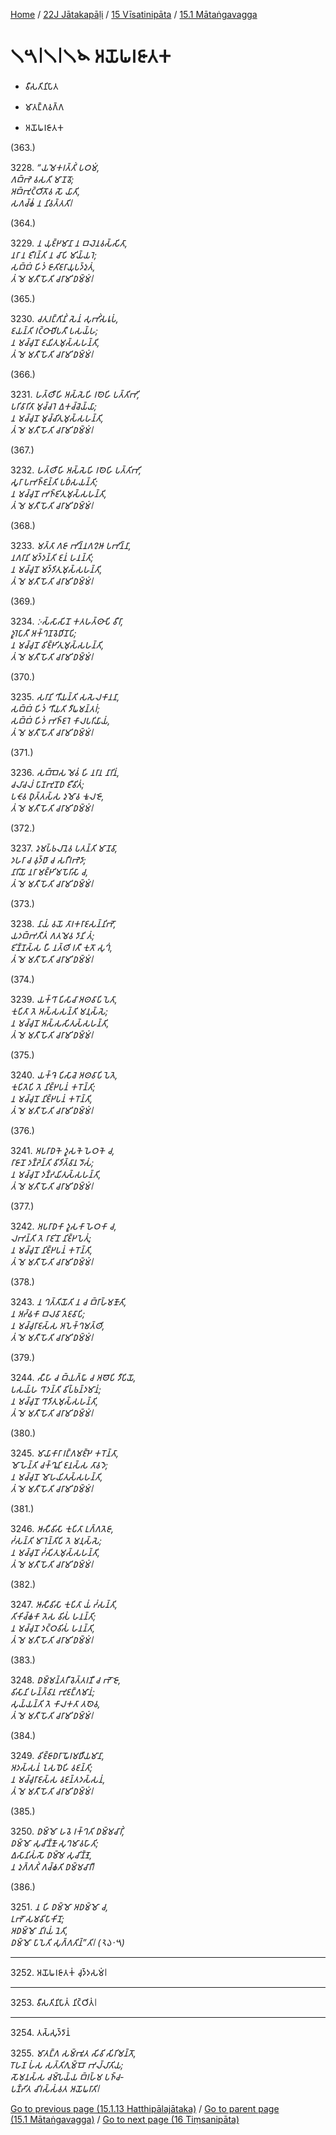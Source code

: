 
[Home](/) / [22J Jātakapāḷi](../...md) / [15 Vīsatinipāta](...md) / [15.1 Mātaṅgavagga](../22J/15/15.1.md)

# 𑁧𑁫𑁇𑁧𑁇𑁧𑁪 𑀅𑀬𑁄𑀖𑀭𑀚𑀸𑀢𑀓

* 𑀯𑀻𑀲𑀢𑀺𑀦𑀺𑀧𑀸𑀢

* 𑀫𑀸𑀢𑀗𑁆𑀕𑀯𑀕𑁆𑀕

* 𑀅𑀬𑁄𑀖𑀭𑀚𑀸𑀢𑀓

(363.)

3228\. _“𑀬𑀫𑁂𑀓𑀭𑀢𑁆𑀢𑀺𑀁 𑀧𑀞𑀫𑀁,_  
_𑀕𑀩𑁆𑀪𑁂 𑀯𑀲𑀢𑀺 𑀫𑀸𑀡𑀯𑁄;_  
_𑀅𑀩𑁆𑀪𑀼𑀝𑁆𑀞𑀺𑀢𑁄𑀯 𑀲𑁄 𑀬𑀸𑀢𑀺,_  
_𑀲𑀕𑀘𑁆𑀙𑀁 𑀦 𑀦𑀺𑀯𑀢𑁆𑀢𑀢𑀺𑁇_  


(364.)

3229\. _𑀦 𑀬𑀼𑀚𑁆𑀛𑀫𑀸𑀦𑀸 𑀦 𑀩𑀮𑁂𑀦𑀯𑀲𑁆𑀲𑀺𑀢𑀸,_  
_𑀦𑀭𑀸 𑀦 𑀚𑀻𑀭𑀦𑁆𑀢𑀺 𑀦 𑀘𑀸𑀧𑀺 𑀫𑀺𑀬𑁆𑀬𑀭𑁂;_  
_𑀲𑀩𑁆𑀩𑀁 𑀳𑀺𑀤𑀁 𑀚𑀸𑀢𑀺𑀚𑀭𑀸𑀬𑀼𑀧𑀤𑁆𑀤𑀼𑀢𑀁,_  
_𑀢𑀁 𑀫𑁂 𑀫𑀢𑀻 𑀳𑁄𑀢𑀺 𑀘𑀭𑀸𑀫𑀺 𑀥𑀫𑁆𑀫𑀁𑁇_  


(365.)

3230\. _𑀘𑀢𑀼𑀭𑀗𑁆𑀕𑀺𑀦𑀺𑀁 𑀲𑁂𑀦𑀁 𑀲𑀼𑀪𑀺𑀁𑀲𑀭𑀽𑀧𑀁,_  
_𑀚𑀬𑀦𑁆𑀢𑀺 𑀭𑀝𑁆𑀞𑀸𑀥𑀺𑀧𑀢𑀻 𑀧𑀲𑀬𑁆𑀳;_  
_𑀦 𑀫𑀘𑁆𑀘𑀼𑀦𑁄 𑀚𑀬𑀺𑀢𑀼𑀫𑀼𑀲𑁆𑀲𑀳𑀦𑁆𑀢𑀺,_  
_𑀢𑀁 𑀫𑁂 𑀫𑀢𑀻 𑀳𑁄𑀢𑀺 𑀘𑀭𑀸𑀫𑀺 𑀥𑀫𑁆𑀫𑀁𑁇_  


(366.)

3231\. _𑀳𑀢𑁆𑀣𑀻𑀳𑀺 𑀅𑀲𑁆𑀲𑁂𑀳𑀺 𑀭𑀣𑁂𑀳𑀺 𑀧𑀢𑁆𑀢𑀺𑀪𑀺,_  
_𑀧𑀭𑀺𑀯𑀸𑀭𑀺𑀢𑀸 𑀫𑀼𑀘𑁆𑀘𑀭𑁂 𑀏𑀓𑀘𑁆𑀘𑁂𑀬𑁆𑀬𑀸;_  
_𑀦 𑀫𑀘𑁆𑀘𑀼𑀦𑁄 𑀫𑀼𑀘𑁆𑀘𑀺𑀢𑀼𑀫𑀼𑀲𑁆𑀲𑀳𑀦𑁆𑀢𑀺,_  
_𑀢𑀁 𑀫𑁂 𑀫𑀢𑀻 𑀳𑁄𑀢𑀺 𑀘𑀭𑀸𑀫𑀺 𑀥𑀫𑁆𑀫𑀁𑁇_  


(367.)

3232\. _𑀳𑀢𑁆𑀣𑀻𑀳𑀺 𑀅𑀲𑁆𑀲𑁂𑀳𑀺 𑀭𑀣𑁂𑀳𑀺 𑀧𑀢𑁆𑀢𑀺𑀪𑀺,_  
_𑀲𑀽𑀭𑀸 𑀧𑀪𑀜𑁆𑀚𑀦𑁆𑀢𑀺 𑀧𑀥𑀁𑀲𑀬𑀦𑁆𑀢𑀺;_  
_𑀦 𑀫𑀘𑁆𑀘𑀼𑀦𑁄 𑀪𑀜𑁆𑀚𑀺𑀢𑀼𑀫𑀼𑀲𑁆𑀲𑀳𑀦𑁆𑀢𑀺,_  
_𑀢𑀁 𑀫𑁂 𑀫𑀢𑀻 𑀳𑁄𑀢𑀺 𑀘𑀭𑀸𑀫𑀺 𑀥𑀫𑁆𑀫𑀁𑁇_  


(368.)

3233\. _𑀫𑀢𑁆𑀢𑀸 𑀕𑀚𑀸 𑀪𑀺𑀦𑁆𑀦𑀕𑀍𑀆 𑀧𑀪𑀺𑀦𑁆𑀦𑀸,_  
_𑀦𑀕𑀭𑀸𑀦𑀺 𑀫𑀤𑁆𑀤𑀦𑁆𑀢𑀺 𑀚𑀦𑀁 𑀳𑀦𑀦𑁆𑀢𑀺;_  
_𑀦 𑀫𑀘𑁆𑀘𑀼𑀦𑁄 𑀫𑀤𑁆𑀤𑀺𑀢𑀼𑀫𑀼𑀲𑁆𑀲𑀳𑀦𑁆𑀢𑀺,_  
_𑀢𑀁 𑀫𑁂 𑀫𑀢𑀻 𑀳𑁄𑀢𑀺 𑀘𑀭𑀸𑀫𑀺 𑀥𑀫𑁆𑀫𑀁𑁇_  


(369.)

3234\. _𑀇𑀲𑁆𑀲𑀸𑀲𑀺𑀦𑁄 𑀓𑀢𑀳𑀢𑁆𑀣𑀸𑀧𑀺 𑀯𑀻𑀭𑀸,_  
_𑀤𑀽𑀭𑁂𑀧𑀸𑀢𑀻 𑀅𑀓𑁆𑀔𑀡𑀯𑁂𑀥𑀺𑀦𑁄𑀧𑀺;_  
_𑀦 𑀫𑀘𑁆𑀘𑀼𑀦𑁄 𑀯𑀺𑀚𑁆𑀛𑀺𑀢𑀼𑀫𑀼𑀲𑁆𑀲𑀳𑀦𑁆𑀢𑀺,_  
_𑀢𑀁 𑀫𑁂 𑀫𑀢𑀻 𑀳𑁄𑀢𑀺 𑀘𑀭𑀸𑀫𑀺 𑀥𑀫𑁆𑀫𑀁𑁇_  


(370.)

3235\. _𑀲𑀭𑀸𑀦𑀺 𑀔𑀻𑀬𑀦𑁆𑀢𑀺 𑀲𑀲𑁂𑀮𑀓𑀸𑀦𑀦𑀸,_  
_𑀲𑀩𑁆𑀩𑀁 𑀳𑀺𑀤𑀁 𑀔𑀻𑀬𑀢𑀺 𑀤𑀻𑀖𑀫𑀦𑁆𑀢𑀭𑀁;_  
_𑀲𑀩𑁆𑀩𑀁 𑀳𑀺𑀤𑀁 𑀪𑀜𑁆𑀚𑀭𑁂 𑀓𑀸𑀮𑀧𑀭𑀺𑀬𑀸𑀬𑀁,_  
_𑀢𑀁 𑀫𑁂 𑀫𑀢𑀻 𑀳𑁄𑀢𑀺 𑀘𑀭𑀸𑀫𑀺 𑀥𑀫𑁆𑀫𑀁𑁇_  


(371.)

3236\. _𑀲𑀩𑁆𑀩𑁂𑀲 𑀫𑁂𑀯𑀁 𑀳𑀺 𑀦𑀭𑀸𑀦 𑀦𑀸𑀭𑀺𑀦𑀁,_  
_𑀘𑀮𑀸𑀘𑀮𑀁 𑀧𑀸𑀡𑀪𑀼𑀦𑁄𑀥 𑀚𑀻𑀯𑀺𑀢𑀁;_  
_𑀧𑀝𑁄𑀯 𑀥𑀼𑀢𑁆𑀢𑀲𑁆𑀲 𑀤𑀼𑀫𑁄𑀯 𑀓𑀽𑀮𑀚𑁄,_  
_𑀢𑀁 𑀫𑁂 𑀫𑀢𑀻 𑀳𑁄𑀢𑀺 𑀘𑀭𑀸𑀫𑀺 𑀥𑀫𑁆𑀫𑀁𑁇_  


(372.)

3237\. _𑀤𑀼𑀫𑀧𑁆𑀨𑀮𑀸𑀦𑁂𑀯 𑀧𑀢𑀦𑁆𑀢𑀺 𑀫𑀸𑀡𑀯𑀸,_  
_𑀤𑀳𑀭𑀸 𑀘 𑀯𑀼𑀤𑁆𑀥𑀸 𑀘 𑀲𑀭𑀻𑀭𑀪𑁂𑀤𑀸;_  
_𑀦𑀸𑀭𑀺𑀬𑁄 𑀦𑀭𑀸 𑀫𑀚𑁆𑀛𑀺𑀫𑀧𑁄𑀭𑀺𑀲𑀸 𑀘,_  
_𑀢𑀁 𑀫𑁂 𑀫𑀢𑀻 𑀳𑁄𑀢𑀺 𑀘𑀭𑀸𑀫𑀺 𑀥𑀫𑁆𑀫𑀁𑁇_  


(373.)

3238\. _𑀦𑀸𑀬𑀁 𑀯𑀬𑁄 𑀢𑀸𑀭𑀓𑀭𑀸𑀚𑀲𑀦𑁆𑀦𑀺𑀪𑁄,_  
_𑀬𑀤𑀩𑁆𑀪𑀢𑀻𑀢𑀁 𑀕𑀢𑀫𑁂𑀯 𑀤𑀸𑀦𑀺 𑀢𑀁;_  
_𑀚𑀺𑀡𑁆𑀡𑀲𑁆𑀲 𑀳𑀻 𑀦𑀢𑁆𑀣𑀺 𑀭𑀢𑀻 𑀓𑀼𑀢𑁄 𑀲𑀼𑀔𑀁,_  
_𑀢𑀁 𑀫𑁂 𑀫𑀢𑀻 𑀳𑁄𑀢𑀺 𑀘𑀭𑀸𑀫𑀺 𑀥𑀫𑁆𑀫𑀁𑁇_  


(374.)

3239\. _𑀬𑀓𑁆𑀔𑀸 𑀧𑀺𑀲𑀸𑀘𑀸 𑀅𑀣𑀯𑀸𑀧𑀺 𑀧𑁂𑀢𑀸,_  
_𑀓𑀼𑀧𑀺𑀢𑀸 𑀢𑁂 𑀅𑀲𑁆𑀲𑀲𑀦𑁆𑀢𑀺 𑀫𑀦𑀼𑀲𑁆𑀲𑁂;_  
_𑀦 𑀫𑀘𑁆𑀘𑀼𑀦𑁄 𑀅𑀲𑁆𑀲𑀲𑀺𑀢𑀼𑀲𑁆𑀲𑀳𑀦𑁆𑀢𑀺,_  
_𑀢𑀁 𑀫𑁂 𑀫𑀢𑀻 𑀳𑁄𑀢𑀺 𑀘𑀭𑀸𑀫𑀺 𑀥𑀫𑁆𑀫𑀁𑁇_  


(375.)

3240\. _𑀬𑀓𑁆𑀔𑁂 𑀧𑀺𑀲𑀸𑀘𑁂 𑀅𑀣𑀯𑀸𑀧𑀺 𑀧𑁂𑀢𑁂,_  
_𑀓𑀼𑀧𑀺𑀢𑁂𑀧𑀺 𑀢𑁂 𑀦𑀺𑀚𑁆𑀛𑀧𑀦𑀁 𑀓𑀭𑁄𑀦𑁆𑀢𑀺;_  
_𑀦 𑀫𑀘𑁆𑀘𑀼𑀦𑁄 𑀦𑀺𑀚𑁆𑀛𑀧𑀦𑀁 𑀓𑀭𑁄𑀦𑁆𑀢𑀺,_  
_𑀢𑀁 𑀫𑁂 𑀫𑀢𑀻 𑀳𑁄𑀢𑀺 𑀘𑀭𑀸𑀫𑀺 𑀥𑀫𑁆𑀫𑀁𑁇_  


(376.)

3241\. _𑀅𑀧𑀭𑀸𑀥𑀓𑁂 𑀤𑀽𑀲𑀓𑁂 𑀳𑁂𑀞𑀓𑁂 𑀘,_  
_𑀭𑀸𑀚𑀸𑀦𑁄 𑀤𑀡𑁆𑀟𑁂𑀦𑁆𑀢𑀺 𑀯𑀺𑀤𑀺𑀢𑁆𑀯𑀸𑀦 𑀤𑁄𑀲𑀁;_  
_𑀦 𑀫𑀘𑁆𑀘𑀼𑀦𑁄 𑀤𑀡𑁆𑀟𑀬𑀺𑀢𑀼𑀲𑁆𑀲𑀳𑀦𑁆𑀢𑀺,_  
_𑀢𑀁 𑀫𑁂 𑀫𑀢𑀻 𑀳𑁄𑀢𑀺 𑀘𑀭𑀸𑀫𑀺 𑀥𑀫𑁆𑀫𑀁𑁇_  


(377.)

3242\. _𑀅𑀧𑀭𑀸𑀥𑀓𑀸 𑀤𑀽𑀲𑀓𑀸 𑀳𑁂𑀞𑀓𑀸 𑀘,_  
_𑀮𑀪𑀦𑁆𑀢𑀺 𑀢𑁂 𑀭𑀸𑀚𑀺𑀦𑁄 𑀦𑀺𑀚𑁆𑀛𑀧𑁂𑀢𑀼𑀁;_  
_𑀦 𑀫𑀘𑁆𑀘𑀼𑀦𑁄 𑀦𑀺𑀚𑁆𑀛𑀧𑀦𑀁 𑀓𑀭𑁄𑀦𑁆𑀢𑀺,_  
_𑀢𑀁 𑀫𑁂 𑀫𑀢𑀻 𑀳𑁄𑀢𑀺 𑀘𑀭𑀸𑀫𑀺 𑀥𑀫𑁆𑀫𑀁𑁇_  


(378.)

3243\. _𑀦 𑀔𑀢𑁆𑀢𑀺𑀬𑁄𑀢𑀺 𑀦 𑀘 𑀩𑁆𑀭𑀸𑀳𑁆𑀫𑀡𑁄𑀢𑀺,_  
_𑀦 𑀅𑀟𑁆𑀠𑀓𑀸 𑀩𑀮𑀯𑀸 𑀢𑁂𑀚𑀯𑀸𑀧𑀺;_  
_𑀦 𑀫𑀘𑁆𑀘𑀼𑀭𑀸𑀚𑀲𑁆𑀲 𑀅𑀧𑁂𑀓𑁆𑀔𑀫𑀢𑁆𑀣𑀺,_  
_𑀢𑀁 𑀫𑁂 𑀫𑀢𑀻 𑀳𑁄𑀢𑀺 𑀘𑀭𑀸𑀫𑀺 𑀥𑀫𑁆𑀫𑀁𑁇_  


(379.)

3244\. _𑀲𑀻𑀳𑀸 𑀘 𑀩𑁆𑀬𑀕𑁆𑀖𑀸 𑀘 𑀅𑀣𑁄𑀧𑀺 𑀤𑀻𑀧𑀺𑀬𑁄,_  
_𑀧𑀲𑀬𑁆𑀳 𑀔𑀸𑀤𑀦𑁆𑀢𑀺 𑀯𑀺𑀧𑁆𑀨𑀦𑁆𑀤𑀫𑀸𑀦𑀁;_  
_𑀦 𑀫𑀘𑁆𑀘𑀼𑀦𑁄 𑀔𑀸𑀤𑀺𑀢𑀼𑀫𑀼𑀲𑁆𑀲𑀳𑀦𑁆𑀢𑀺,_  
_𑀢𑀁 𑀫𑁂 𑀫𑀢𑀻 𑀳𑁄𑀢𑀺 𑀘𑀭𑀸𑀫𑀺 𑀥𑀫𑁆𑀫𑀁𑁇_  


(380.)

3245\. _𑀫𑀸𑀬𑀸𑀓𑀸𑀭𑀸 𑀭𑀗𑁆𑀕𑀫𑀚𑁆𑀛𑁂 𑀓𑀭𑁄𑀦𑁆𑀢𑀸,_  
_𑀫𑁄𑀳𑁂𑀦𑁆𑀢𑀺 𑀘𑀓𑁆𑀔𑀽𑀦𑀺 𑀚𑀦𑀲𑁆𑀲 𑀢𑀸𑀯𑀤𑁂;_  
_𑀦 𑀫𑀘𑁆𑀘𑀼𑀦𑁄 𑀫𑁄𑀳𑀬𑀺𑀢𑀼𑀲𑁆𑀲𑀳𑀦𑁆𑀢𑀺,_  
_𑀢𑀁 𑀫𑁂 𑀫𑀢𑀻 𑀳𑁄𑀢𑀺 𑀘𑀭𑀸𑀫𑀺 𑀥𑀫𑁆𑀫𑀁𑁇_  


(381.)

3246\. _𑀆𑀲𑀻𑀯𑀺𑀲𑀸 𑀓𑀼𑀧𑀺𑀢𑀸 𑀉𑀕𑁆𑀕𑀢𑁂𑀚𑀸,_  
_𑀟𑀁𑀲𑀦𑁆𑀢𑀺 𑀫𑀸𑀭𑁂𑀦𑁆𑀢𑀺𑀧𑀺 𑀢𑁂 𑀫𑀦𑀼𑀲𑁆𑀲𑁂;_  
_𑀦 𑀫𑀘𑁆𑀘𑀼𑀦𑁄 𑀟𑀁𑀲𑀺𑀢𑀼𑀫𑀼𑀲𑁆𑀲𑀳𑀦𑁆𑀢𑀺,_  
_𑀢𑀁 𑀫𑁂 𑀫𑀢𑀻 𑀳𑁄𑀢𑀺 𑀘𑀭𑀸𑀫𑀺 𑀥𑀫𑁆𑀫𑀁𑁇_  


(382.)

3247\. _𑀆𑀲𑀻𑀯𑀺𑀲𑀸 𑀓𑀼𑀧𑀺𑀢𑀸 𑀬𑀁 𑀟𑀁𑀲𑀦𑁆𑀢𑀺,_  
_𑀢𑀺𑀓𑀺𑀘𑁆𑀙𑀓𑀸 𑀢𑁂𑀲 𑀯𑀺𑀲𑀁 𑀳𑀦𑀦𑁆𑀢𑀺;_  
_𑀦 𑀫𑀘𑁆𑀘𑀼𑀦𑁄 𑀤𑀝𑁆𑀞𑀯𑀺𑀲𑀁 𑀳𑀦𑀦𑁆𑀢𑀺,_  
_𑀢𑀁 𑀫𑁂 𑀫𑀢𑀻 𑀳𑁄𑀢𑀺 𑀘𑀭𑀸𑀫𑀺 𑀥𑀫𑁆𑀫𑀁𑁇_  


(383.)

3248\. _𑀥𑀫𑁆𑀫𑀦𑁆𑀢𑀭𑀻 𑀯𑁂𑀢𑁆𑀢𑀭𑀡𑀻 𑀘 𑀪𑁄𑀚𑁄,_  
_𑀯𑀺𑀲𑀸𑀦𑀺 𑀳𑀦𑁆𑀢𑁆𑀯𑀸𑀦 𑀪𑀼𑀚𑀗𑁆𑀕𑀫𑀸𑀦𑀁;_  
_𑀲𑀼𑀬𑁆𑀬𑀦𑁆𑀢𑀺 𑀢𑁂 𑀓𑀸𑀮𑀓𑀢𑀸 𑀢𑀣𑁂𑀯,_  
_𑀢𑀁 𑀫𑁂 𑀫𑀢𑀻 𑀳𑁄𑀢𑀺 𑀘𑀭𑀸𑀫𑀺 𑀥𑀫𑁆𑀫𑀁𑁇_  


(384.)

3249\. _𑀯𑀺𑀚𑁆𑀚𑀸𑀥𑀭𑀸 𑀖𑁄𑀭𑀫𑀥𑀻𑀬𑀫𑀸𑀦𑀸,_  
_𑀅𑀤𑀲𑁆𑀲𑀦𑀁 𑀑𑀲𑀥𑁂𑀳𑀺 𑀯𑀚𑀦𑁆𑀢𑀺;_  
_𑀦 𑀫𑀘𑁆𑀘𑀼𑀭𑀸𑀚𑀲𑁆𑀲 𑀯𑀚𑀦𑁆𑀢𑀤𑀲𑁆𑀲𑀦𑀁,_  
_𑀢𑀁 𑀫𑁂 𑀫𑀢𑀻 𑀳𑁄𑀢𑀺 𑀘𑀭𑀸𑀫𑀺 𑀥𑀫𑁆𑀫𑀁𑁇_  


(385.)

3250\. _𑀥𑀫𑁆𑀫𑁄 𑀳𑀯𑁂 𑀭𑀓𑁆𑀔𑀢𑀺 𑀥𑀫𑁆𑀫𑀘𑀸𑀭𑀺𑀁,_  
_𑀥𑀫𑁆𑀫𑁄 𑀲𑀼𑀘𑀺𑀡𑁆𑀡𑁄 𑀲𑀼𑀔𑀫𑀸𑀯𑀳𑀸𑀢𑀺;_  
_𑀏𑀲𑀸𑀦𑀺𑀲𑀁𑀲𑁄 𑀥𑀫𑁆𑀫𑁂 𑀲𑀼𑀘𑀺𑀡𑁆𑀡𑁂,_  
_𑀦 𑀤𑀼𑀕𑁆𑀕𑀢𑀺𑀁 𑀕𑀘𑁆𑀙𑀢𑀺 𑀥𑀫𑁆𑀫𑀘𑀸𑀭𑀻𑁇_  


(386.)

3251\. _𑀦 𑀳𑀺 𑀥𑀫𑁆𑀫𑁄 𑀅𑀥𑀫𑁆𑀫𑁄 𑀘,_  
_𑀉𑀪𑁄 𑀲𑀫𑀯𑀺𑀧𑀸𑀓𑀺𑀦𑁄;_  
_𑀅𑀥𑀫𑁆𑀫𑁄 𑀦𑀺𑀭𑀬𑀁 𑀦𑁂𑀢𑀺,_  
_𑀥𑀫𑁆𑀫𑁄 𑀧𑀸𑀧𑁂𑀢𑀺 𑀲𑀼𑀕𑁆𑀕𑀢𑀺𑀦𑁆”𑀢𑀺𑁇 (𑁨𑁬𑁦𑁫)_  


---

3252\. 𑀅𑀬𑁄𑀖𑀭𑀚𑀸𑀢𑀓𑀁 𑀘𑀼𑀤𑁆𑀤𑀲𑀫𑀁𑁇



---

3253\. 𑀯𑀻𑀲𑀢𑀺𑀦𑀺𑀧𑀸𑀢𑀁 𑀦𑀺𑀝𑁆𑀞𑀺𑀢𑀁𑁇



---

3254\. 𑀢𑀲𑁆𑀲𑀼𑀤𑁆𑀤𑀸𑀦𑀁



3255\. _𑀫𑀸𑀢𑀗𑁆𑀕 𑀲𑀫𑁆𑀪𑀽𑀢 𑀲𑀺𑀯𑀺 𑀲𑀺𑀭𑀺𑀫𑀦𑁆𑀢𑁄,_  
_𑀭𑁄𑀳𑀡 𑀳𑀁𑀲 𑀲𑀢𑁆𑀢𑀺𑀕𑀼𑀫𑁆𑀩𑁄 𑀪𑀮𑁆𑀮𑀸𑀢𑀺𑀬;_  
_𑀲𑁄𑀫𑀦𑀲𑁆𑀲 𑀘𑀫𑁆𑀧𑁂𑀬𑁆𑀬 𑀩𑁆𑀭𑀳𑁆𑀫 𑀧𑀜𑁆𑀘-_  
_𑀧𑀡𑁆𑀟𑀺𑀢 𑀘𑀺𑀭𑀲𑁆𑀲𑀁𑀯𑀢 𑀅𑀬𑁄𑀖𑀭𑀸𑀢𑀺𑁇_  


[Go to previous page (15.1.13 Hatthipālajātaka)](15.1.13.md) / [Go to parent page (15.1 Mātaṅgavagga)](../22J/15/15.1.md) / [Go to next page (16 Tiṃsanipāta)](../../16.md)


